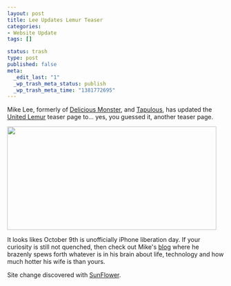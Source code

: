 ```yaml
--- 
layout: post
title: Lee Updates Lemur Teaser
categories: 
- Website Update
tags: []

status: trash
type: post
published: false
meta: 
  _edit_last: "1"
  _wp_trash_meta_status: publish
  _wp_trash_meta_time: "1381772695"
---
```

Mike Lee, formerly of <a href="http://www.delicious-monster.com/">Delicious Monster</a>, and <a href="http://tapulous.com/">Tapulous</a>, has updated the <a href="http://unitedlemur.org/">United Lemur</a> teaser page to...  yes, you guessed it, another teaser page.

<img src="http://173.203.83.44/cocoamondo/wp-content/uploads/2008/09/lemur.png" alt="" title="United Lemur change" width="485" height="240" class="aligncenter size-full wp-image-57" />

It looks likes October 9th is unofficially iPhone liberation day.  If your curiosity is still not quenched, then check out Mike's <a href="http://www.atomicwang.org/motherfucker/Index/Index.html">blog</a> where he brazenly spews forth whatever is in his brain about life, technology and how much hotter his wife is than yours.


Site change discovered with <a href="http://sunflower.preenandprune.com/">SunFlower</a>.

